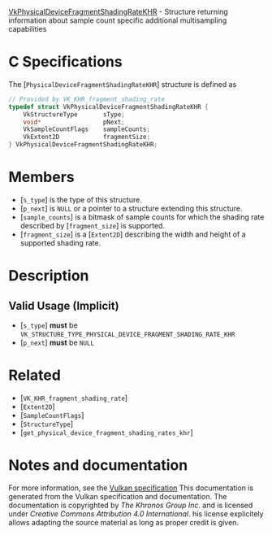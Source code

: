 [VkPhysicalDeviceFragmentShadingRateKHR](https://www.khronos.org/registry/vulkan/specs/1.3-extensions/man/html/VkPhysicalDeviceFragmentShadingRateKHR.html) - Structure returning information about sample count specific additional multisampling capabilities

# C Specifications
The [`PhysicalDeviceFragmentShadingRateKHR`] structure is defined as
```c
// Provided by VK_KHR_fragment_shading_rate
typedef struct VkPhysicalDeviceFragmentShadingRateKHR {
    VkStructureType       sType;
    void*                 pNext;
    VkSampleCountFlags    sampleCounts;
    VkExtent2D            fragmentSize;
} VkPhysicalDeviceFragmentShadingRateKHR;
```

# Members
- [`s_type`] is the type of this structure.
- [`p_next`] is `NULL` or a pointer to a structure extending this structure.
- [`sample_counts`] is a bitmask of sample counts for which the shading rate described by [`fragment_size`] is supported.
- [`fragment_size`] is a [`Extent2D`] describing the width and height of a supported shading rate.

# Description
## Valid Usage (Implicit)
-  [`s_type`] **must**  be `VK_STRUCTURE_TYPE_PHYSICAL_DEVICE_FRAGMENT_SHADING_RATE_KHR`
-  [`p_next`] **must**  be `NULL`

# Related
- [`VK_KHR_fragment_shading_rate`]
- [`Extent2D`]
- [`SampleCountFlags`]
- [`StructureType`]
- [`get_physical_device_fragment_shading_rates_khr`]

# Notes and documentation
For more information, see the [Vulkan specification](https://www.khronos.org/registry/vulkan/specs/1.3-extensions/html/vkspec.html)
This documentation is generated from the Vulkan specification and documentation.
The documentation is copyrighted by *The Khronos Group Inc.* and is licensed under *Creative Commons Attribution 4.0 International*.
his license explicitely allows adapting the source material as long as proper credit is given.
        